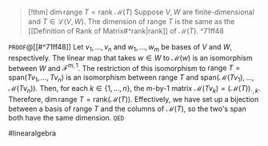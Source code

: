>[!thm] $\dim \text{range } T = \text{rank }\mathcal{M}(T)$
>Suppose $V,W$ are finite-dimensional and $T \in \mathcal{L}(V,W)$. The dimension of $\text{range } T$ is the same as the [[Definition of Rank of Matrix#^rank|rank]] of $\mathcal{M}(T)$. ^71ff48

`PROOF`@[[#^71ff48]]
Let $v_{1},\dots,v_{n}$ and $w_{1},\dots,w_{m}$ be bases of $V$ and $W$, respectively. The linear map that takes $w \in W$ to $\mathcal{M}(w)$ is an isomorphism between $W$ and $\mathcal{F}^{m,1}$. The restriction of this isomorphism to $\text{range } T = \text{span}(Tv_{1},\dots,Tv_{n})$ is an isomorphism between $\text{range } T$ and $\text{span}(\mathcal{M}(Tv_{1}),\dots,\mathcal{M}(Tv_{n}))$. Then, for each $k \in \{1,\dots,n\}$, the $m$-by-1 matrix $\mathcal{M}(Tv_{k}) = (\mathcal{M}(T))_{\cdot,k}$. Therefore, $\dim \text{range } T = \text{rank}(\mathcal{M}(T))$. Effectively, we have set up a bijection between a basis of $\text{range } T$ and the columns of $\mathcal{M}(T)$, so the two's span both have the same dimension.
`QED`

#linearalgebra